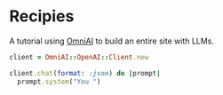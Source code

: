 # Recipies

A tutorial using [OmniAI](https://github.com/ksylvest/omniai) to build an entire site with LLMs.

```ruby
client = OmniAI::OpenAI::Client.new

client.chat(format: :json) do |prompt|
  prompt.system("You ")
```
